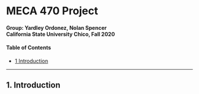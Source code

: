 # MECA 470 Project 
#### Group: Yardley Ordonez, Nolan Spencer <br/> California State University Chico, Fall 2020

#### Table of Contents
- [1 Introduction](#1-Introduction)

-----------------------------------------------------------------------------------------
## 1. Introduction
